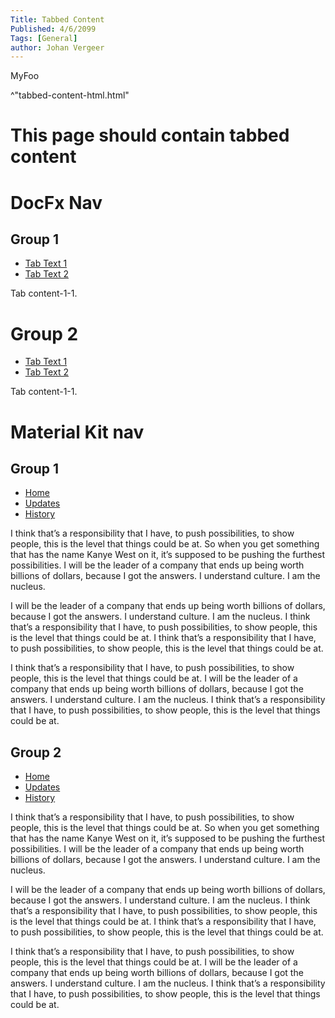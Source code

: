 ```yaml
---
Title: Tabbed Content
Published: 4/6/2099
Tags: [General]
author: Johan Vergeer
---
```


MyFoo

^"tabbed-content-html.html"

# This page should contain tabbed content

# DocFx Nav

## Group 1

<div class="tabGroup" id="tabgroup_CeZOj-G++Q" data-bi-name="tab-group">
    <ul role="tablist">
        <li role="presentation">
          <a href="#tabpanel_CeZOj-G++Q_tabid-1" role="tab" aria-controls="tabpanel_CeZOj-G++Q_tabid-1" data-tab="tabid-1" tabindex="0" aria-selected="true" data-bi-name="tab">Tab Text 1</a>
        </li>
        <li role="presentation">
            <a href="#tabpanel_CeZOj-G++Q_tabid-2" role="tab" aria-controls="tabpanel_CeZOj-G++Q_tabid-2" data-tab="tabid-2" tabindex="-1" data-bi-name="tab" aria-selected="false">Tab Text 2</a>
        </li>
    </ul>
    <section id="tabpanel_CeZOj-G++Q_tabid-1" role="tabpanel" data-tab="tabid-1">
        <p>Tab content-1-1.</p>
    </section>
    <section id="tabpanel_CeZOj-G++Q_tabid-2" role="tabpanel" data-tab="tabid-2" hidden="hidden" aria-hidden="true">
        <p>Tab content-2-1.</p>
    </section>
</div>

# Group 2

<div class="tabGroup" id="tabgroup_CeZOj-G++Q-2" data-bi-name="tab-group">
    <ul role="tablist">
        <li role="presentation">
            <a href="#tabpanel_CeZOj-G++Q-2_tabid-1" role="tab" aria-controls="tabpanel_CeZOj-G++Q-2_tabid-1" data-tab="tabid-1" tabindex="0" aria-selected="true" data-bi-name="tab">Tab Text 1</a>
        </li>
        <li role="presentation">
            <a href="#tabpanel_CeZOj-G++Q-2_tabid-2" role="tab" aria-controls="tabpanel_CeZOj-G++Q-2_tabid-2" data-tab="tabid-2" tabindex="-1" data-bi-name="tab" aria-selected="false">Tab Text 2</a>
        </li>
    </ul>
    <section id="tabpanel_CeZOj-G++Q-2_tabid-1" role="tabpanel" data-tab="tabid-1">
        <p>Tab content-1-1.</p>
    </section>
    <section id="tabpanel_CeZOj-G++Q-2_tabid-2" role="tabpanel" data-tab="tabid-2" hidden="hidden" aria-hidden="true">
        <p>Tab content-2-1.</p>
    </section>
</div>

# Material Kit nav

## Group 1

<div class="card card-nav-tabs card-plain">
    <div class="card-header card-header-danger">
        <!-- colors: "header-primary", "header-info", "header-success", "header-warning", "header-danger" -->
        <div class="nav-tabs-navigation">
            <div class="nav-tabs-wrapper">
                <ul class="nav nav-tabs" data-tabs="tabs">
                    <li class="nav-item">
                        <a class="nav-link active" href="#home" data-toggle="tab"  data-tab="tabid-1">Home</a>
                    </li>
                    <li class="nav-item">
                        <a class="nav-link" href="#updates" data-toggle="tab" data-tab="tabid-2">Updates</a>
                    </li>
                    <li class="nav-item">
                        <a class="nav-link" href="#history" data-toggle="tab" data-tab="tabid-3">History</a>
                    </li>
                </ul>
            </div>
        </div>
    </div>
        <div class="card-body ">
        <div class="tab-content text-center">
            <div class="tab-pane active" id="home"  data-tab="tabid-1">
                <p>I think that&#x2019;s a responsibility that I have, to push possibilities, to show people, this is the level that things could be at. So when you get something that has the name Kanye West on it, it&#x2019;s supposed to be pushing the furthest possibilities. I will be the leader of a company that ends up being worth billions of dollars, because I got the answers. I understand culture. I am the nucleus.</p>
            </div>
            <div class="tab-pane" id="updates"  data-tab="tabid-2">
                <p> I will be the leader of a company that ends up being worth billions of dollars, because I got the answers. I understand culture. I am the nucleus. I think that&#x2019;s a responsibility that I have, to push possibilities, to show people, this is the level that things could be at. I think that&#x2019;s a responsibility that I have, to push possibilities, to show people, this is the level that things could be at. </p>
            </div>
            <div class="tab-pane" id="history"  data-tab="tabid-3">
                <p> I think that&#x2019;s a responsibility that I have, to push possibilities, to show people, this is the level that things could be at. I will be the leader of a company that ends up being worth billions of dollars, because I got the answers. I understand culture. I am the nucleus. I think that&#x2019;s a responsibility that I have, to push possibilities, to show people, this is the level that things could be at.</p>
            </div>
        </div>
    </div>
  </div>

## Group 2

  <div class="card card-nav-tabs card-plain">
    <div class="card-header card-header-danger">
        <!-- colors: "header-primary", "header-info", "header-success", "header-warning", "header-danger" -->
        <div class="nav-tabs-navigation">
            <div class="nav-tabs-wrapper">
                <ul class="nav nav-tabs" data-tabs="tabs">
                    <li class="nav-item">
                        <a class="nav-link active" href="#home-2" data-toggle="tab"  data-tab="tabid-1">Home</a>
                    </li>
                    <li class="nav-item">
                        <a class="nav-link" href="#updates-2" data-toggle="tab"  data-tab="tabid-2">Updates</a>
                    </li>
                    <li class="nav-item">
                        <a class="nav-link" href="#history-2" data-toggle="tab"  data-tab="tabid-3">History</a>
                    </li>
                </ul>
            </div>
        </div>
    </div><div class="card-body ">
        <div class="tab-content text-center">
            <div class="tab-pane active" id="home-2"  data-tab="tabid-1">
                <p>I think that&#x2019;s a responsibility that I have, to push possibilities, to show people, this is the level that things could be at. So when you get something that has the name Kanye West on it, it&#x2019;s supposed to be pushing the furthest possibilities. I will be the leader of a company that ends up being worth billions of dollars, because I got the answers. I understand culture. I am the nucleus.</p>
            </div>
            <div class="tab-pane" id="updates-2" data-tab="tabid-2">
                <p> I will be the leader of a company that ends up being worth billions of dollars, because I got the answers. I understand culture. I am the nucleus. I think that&#x2019;s a responsibility that I have, to push possibilities, to show people, this is the level that things could be at. I think that&#x2019;s a responsibility that I have, to push possibilities, to show people, this is the level that things could be at. </p>
            </div>
            <div class="tab-pane" id="history-2" data-tab="tabid-3">
                <p> I think that&#x2019;s a responsibility that I have, to push possibilities, to show people, this is the level that things could be at. I will be the leader of a company that ends up being worth billions of dollars, because I got the answers. I understand culture. I am the nucleus. I think that&#x2019;s a responsibility that I have, to push possibilities, to show people, this is the level that things could be at.</p>
            </div>
        </div>
    </div>
  </div>
